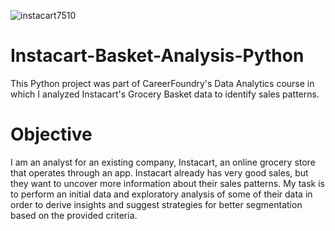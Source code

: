 
![instacart7510](https://github.com/mandysyeung/Instacart-Basket-Analysis-Python/assets/172212512/fc3a8aa3-b25c-46a6-9079-ed8034b5364d)

# Instacart-Basket-Analysis-Python
This Python project was part of CareerFoundry's Data Analytics course in which I analyzed Instacart's Grocery Basket data to identify sales patterns. 

# Objective
I am an analyst for an existing company, Instacart, an online grocery store that operates through an app. Instacart already has very good sales, but they want to uncover more information about their sales patterns. My task is to perform an initial data and exploratory analysis of some of their data in order to derive insights and suggest strategies for better segmentation based on the provided criteria.
